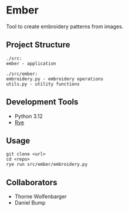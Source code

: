 # Ember

Tool to create embroidery patterns from images.

## Project Structure
```
./src:
ember - application

./src/ember:
embroidery.py - embroidery operations
utils.py - utility functions
```

## Development Tools
- Python 3.12
- [Rye](https://rye.astral.sh/)

## Usage
```
git clone <url>
cd <repo>
rye run src/ember/embroidery.py
```

## Collaborators
- Thorne Wolfenbarger
- Daniel Bump